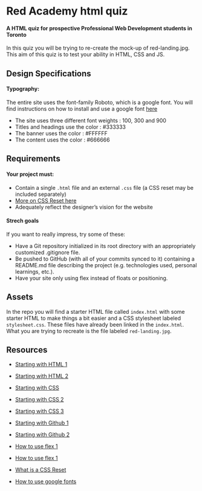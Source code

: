 
# Red Academy html quiz
#### A HTML quiz for prospective Professional Web Development students in Toronto

In this quiz you will be trying to re-create the mock-up of red-landing.jpg. This aim of this quiz is to test your ability in HTML, CSS and JS.

## Design Specifications 
#### Typography:
The entire site uses the font-family Roboto, which is a google font. You will find instructions on how to install and use a google font [here](http://www.cssnewbie.com/how-to-use-google-fonts-with-css-tutorial/#.WXitnIjyuiM)
* The site uses three different font weights : 100, 300 and 900
* Titles and headings use the color : #333333 
* The banner uses the color : #FFFFFF
* The content uses the color : #666666

## Requirements
#### Your project must:

* Contain a single `.html` file and an external `.css` file (a CSS reset may be included separately)
* [More on CSS Reset here](https://stackoverflow.com/questions/11578819/css-reset-what-exactly-does-it-do)
* Adequately reflect the designer’s vision for the website

#### Strech goals 
If you want to really impress, try some of these:
* Have a Git repository initialized in its root directory with an appropriately customized .gitignore file.
* Be pushed to GitHub (with all of your commits synced to it) containing a README.md file describing the project (e.g. technologies used, personal learnings, etc.).
* Have your site only using flex instead of floats or positioning. 

## Assets 
In the repo you will find a starter HTML file called `index.html` with some starter HTML to make things a bit easier and a CSS stylesheet labeled `stylesheet.css`. These files have already been linked in the `index.html`. What you are trying to recreate is the file labeled `red-landing.jpg`.

## Resources 
* [Starting with HTML 1](https://www.codecademy.com/courses/html-one-o-one/0/1)
* [Starting with HTML 2](https://www.codecademy.com/courses/web-beginner-en-HZA3b/0/1)
* [Starting with CSS](https://www.codecademy.com/learn/web)
* [Starting with CSS 2](https://www.codecademy.com/courses/css-coding-with-style/0/1)
* [Starting with CSS 3](https://www.codecademy.com/courses/web-beginner-en-TlhFi/0/1)


* [Starting with Github 1](http://www.developer.com/open/creating-your-first-github-project.html)
* [Starting with Github 2](https://guides.github.com/introduction/getting-your-project-on-github/)
* [How to use flex 1](https://css-tricks.com/snippets/css/a-guide-to-flexbox/)
* [How to use flex 1](http://learnlayout.com/flexbox.html/)
* [What is a CSS Reset](https://stackoverflow.com/questions/11578819/css-reset-what-exactly-does-it-do)
* [How to use google fonts](http://www.cssnewbie.com/how-to-use-google-fonts-with-css-tutorial/#.WXitnIjyuiM)
